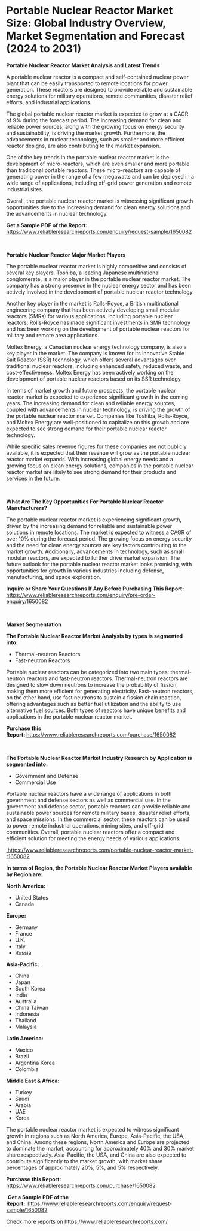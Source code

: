 <p><h1>Portable Nuclear Reactor Market Size: Global Industry Overview, Market Segmentation and Forecast (2024 to 2031)</h1></p><p><strong>Portable Nuclear Reactor Market Analysis and Latest Trends</strong></p>
<p><p>A portable nuclear reactor is a compact and self-contained nuclear power plant that can be easily transported to remote locations for power generation. These reactors are designed to provide reliable and sustainable energy solutions for military operations, remote communities, disaster relief efforts, and industrial applications.</p><p>The global portable nuclear reactor market is expected to grow at a CAGR of 9% during the forecast period. The increasing demand for clean and reliable power sources, along with the growing focus on energy security and sustainability, is driving the market growth. Furthermore, the advancements in nuclear technology, such as smaller and more efficient reactor designs, are also contributing to the market expansion.</p><p>One of the key trends in the portable nuclear reactor market is the development of micro-reactors, which are even smaller and more portable than traditional portable reactors. These micro-reactors are capable of generating power in the range of a few megawatts and can be deployed in a wide range of applications, including off-grid power generation and remote industrial sites.</p><p>Overall, the portable nuclear reactor market is witnessing significant growth opportunities due to the increasing demand for clean energy solutions and the advancements in nuclear technology.</p></p>
<p><strong>Get a Sample PDF of the Report:&nbsp;</strong> <a href="https://www.reliableresearchreports.com/enquiry/request-sample/1650082">https://www.reliableresearchreports.com/enquiry/request-sample/1650082</a></p>
<p>&nbsp;</p>
<p><strong>Portable Nuclear Reactor Major Market Players</strong></p>
<p><p>The portable nuclear reactor market is highly competitive and consists of several key players. Toshiba, a leading Japanese multinational conglomerate, is a major player in the portable nuclear reactor market. The company has a strong presence in the nuclear energy sector and has been actively involved in the development of portable nuclear reactor technology.</p><p>Another key player in the market is Rolls-Royce, a British multinational engineering company that has been actively developing small modular reactors (SMRs) for various applications, including portable nuclear reactors. Rolls-Royce has made significant investments in SMR technology and has been working on the development of portable nuclear reactors for military and remote area applications.</p><p>Moltex Energy, a Canadian nuclear energy technology company, is also a key player in the market. The company is known for its innovative Stable Salt Reactor (SSR) technology, which offers several advantages over traditional nuclear reactors, including enhanced safety, reduced waste, and cost-effectiveness. Moltex Energy has been actively working on the development of portable nuclear reactors based on its SSR technology.</p><p>In terms of market growth and future prospects, the portable nuclear reactor market is expected to experience significant growth in the coming years. The increasing demand for clean and reliable energy sources, coupled with advancements in nuclear technology, is driving the growth of the portable nuclear reactor market. Companies like Toshiba, Rolls-Royce, and Moltex Energy are well-positioned to capitalize on this growth and are expected to see strong demand for their portable nuclear reactor technology.</p><p>While specific sales revenue figures for these companies are not publicly available, it is expected that their revenue will grow as the portable nuclear reactor market expands. With increasing global energy needs and a growing focus on clean energy solutions, companies in the portable nuclear reactor market are likely to see strong demand for their products and services in the future.</p></p>
<p>&nbsp;</p>
<p><strong>What Are The Key Opportunities For Portable Nuclear Reactor Manufacturers?</strong></p>
<p><p>The portable nuclear reactor market is experiencing significant growth, driven by the increasing demand for reliable and sustainable power solutions in remote locations. The market is expected to witness a CAGR of over 10% during the forecast period. The growing focus on energy security and the need for clean energy sources are key factors contributing to the market growth. Additionally, advancements in technology, such as small modular reactors, are expected to further drive market expansion. The future outlook for the portable nuclear reactor market looks promising, with opportunities for growth in various industries including defense, manufacturing, and space exploration.</p></p>
<p><strong>Inquire or Share Your Questions If Any Before Purchasing This Report:</strong> <a href="https://www.reliableresearchreports.com/enquiry/pre-order-enquiry/1650082">https://www.reliableresearchreports.com/enquiry/pre-order-enquiry/1650082</a></p>
<p>&nbsp;</p>
<p><strong>Market Segmentation</strong></p>
<p><strong>The Portable Nuclear Reactor Market Analysis by types is segmented into:</strong></p>
<p><ul><li>Thermal-neutron Reactors</li><li>Fast-neutron Reactors</li></ul></p>
<p><p>Portable nuclear reactors can be categorized into two main types: thermal-neutron reactors and fast-neutron reactors. Thermal-neutron reactors are designed to slow down neutrons to increase the probability of fission, making them more efficient for generating electricity. Fast-neutron reactors, on the other hand, use fast neutrons to sustain a fission chain reaction, offering advantages such as better fuel utilization and the ability to use alternative fuel sources. Both types of reactors have unique benefits and applications in the portable nuclear reactor market.</p></p>
<p><strong>Purchase this Report:&nbsp;</strong><a href="https://www.reliableresearchreports.com/purchase/1650082">https://www.reliableresearchreports.com/purchase/1650082</a></p>
<p>&nbsp;</p>
<p><strong>The Portable Nuclear Reactor Market Industry Research by Application is segmented into:</strong></p>
<p><ul><li>Government and Defense</li><li>Commercial Use</li></ul></p>
<p><p>Portable nuclear reactors have a wide range of applications in both government and defense sectors as well as commercial use. In the government and defense sector, portable reactors can provide reliable and sustainable power sources for remote military bases, disaster relief efforts, and space missions. In the commercial sector, these reactors can be used to power remote industrial operations, mining sites, and off-grid communities. Overall, portable nuclear reactors offer a compact and efficient solution for meeting the energy needs of various applications.</p></p>
<p><a href="https://www.reliableresearchreports.com/portable-nuclear-reactor-market-r1650082">&nbsp;https://www.reliableresearchreports.com/portable-nuclear-reactor-market-r1650082</a></p>
<p><strong>In terms of Region, the Portable Nuclear Reactor Market Players available by Region are:</strong></p>
<p>
    <p> <strong> North America: </strong>
        <ul>
            <li>United States</li>
            <li>Canada</li>
        </ul>
        </p> 
    <p> <strong> Europe: </strong>
        <ul>
            <li>Germany</li>
            <li>France</li>
            <li>U.K.</li>
            <li>Italy</li>
            <li>Russia</li>
        </ul>
        </p> 
    <p> <strong> Asia-Pacific: </strong>
        <ul>
            <li>China</li>
            <li>Japan</li>
            <li>South Korea</li>
            <li>India</li>
            <li>Australia</li>
            <li>China Taiwan</li>
            <li>Indonesia</li>
            <li>Thailand</li>
            <li>Malaysia</li>
        </ul>
        </p> 
    <p> <strong> Latin America: </strong>
        <ul>
            <li>Mexico</li>
            <li>Brazil</li>
            <li>Argentina Korea</li>
            <li>Colombia</li>
        </ul>
        </p> 
    <p> <strong> Middle East & Africa: </strong>
        <ul>
            <li>Turkey</li>
            <li>Saudi</li>
            <li>Arabia</li>
            <li>UAE</li>
            <li>Korea</li>
        </ul>
    </p>
    </p>
<p><p>The portable nuclear reactor market is expected to witness significant growth in regions such as North America, Europe, Asia-Pacific, the USA, and China. Among these regions, North America and Europe are projected to dominate the market, accounting for approximately 40% and 30% market share respectively. Asia-Pacific, the USA, and China are also expected to contribute significantly to the market growth, with market share percentages of approximately 20%, 5%, and 5% respectively.</p></p>
<p><strong>Purchase this Report: </strong><a href="https://www.reliableresearchreports.com/purchase/1650082">https://www.reliableresearchreports.com/purchase/1650082</a></p>
<p>&nbsp;<strong>Get a Sample PDF of the Report:&nbsp;&nbsp;</strong><a href="https://www.reliableresearchreports.com/enquiry/request-sample/1650082">https://www.reliableresearchreports.com/enquiry/request-sample/1650082</a></p>
<p><strong></strong></p>
<p>Check more reports on <a href="https://www.reliableresearchreports.com/">https://www.reliableresearchreports.com/</a></p>